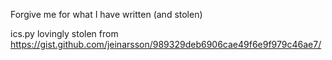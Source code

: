 Forgive me for what I have written (and stolen)


ics.py lovingly stolen from https://gist.github.com/jeinarsson/989329deb6906cae49f6e9f979c46ae7/
